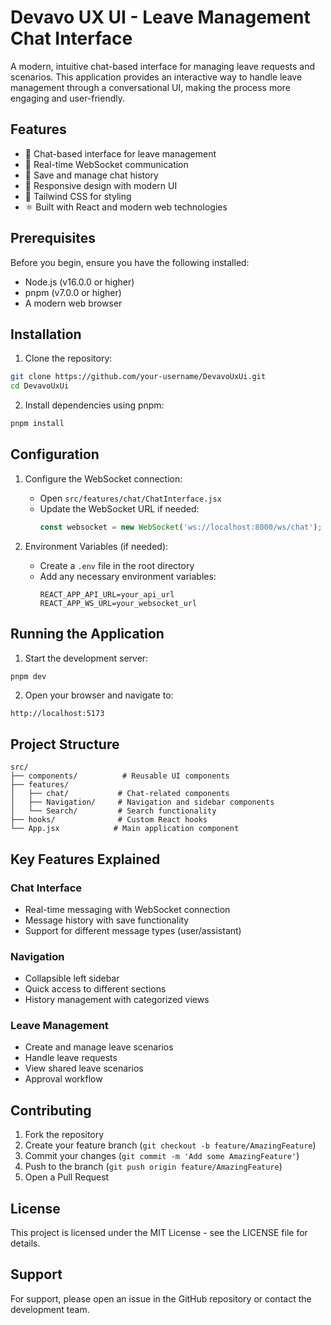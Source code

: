 # Devavo UX UI - Leave Management Chat Interface

A modern, intuitive chat-based interface for managing leave requests and scenarios. This application provides an interactive way to handle leave management through a conversational UI, making the process more engaging and user-friendly.

## Features

- 💬 Chat-based interface for leave management
- 🔄 Real-time WebSocket communication
- 💾 Save and manage chat history
- 📱 Responsive design with modern UI
- 🎨 Tailwind CSS for styling
- ⚛️ Built with React and modern web technologies

## Prerequisites

Before you begin, ensure you have the following installed:
- Node.js (v16.0.0 or higher)
- pnpm (v7.0.0 or higher)
- A modern web browser

## Installation

1. Clone the repository:
```bash
git clone https://github.com/your-username/DevavoUxUi.git
cd DevavoUxUi
```

2. Install dependencies using pnpm:
```bash
pnpm install
```

## Configuration

1. Configure the WebSocket connection:
   - Open `src/features/chat/ChatInterface.jsx`
   - Update the WebSocket URL if needed:
     ```javascript
     const websocket = new WebSocket('ws://localhost:8000/ws/chat');
     ```

2. Environment Variables (if needed):
   - Create a `.env` file in the root directory
   - Add any necessary environment variables:
     ```
     REACT_APP_API_URL=your_api_url
     REACT_APP_WS_URL=your_websocket_url
     ```

## Running the Application

1. Start the development server:
```bash
pnpm dev
```

2. Open your browser and navigate to:
```
http://localhost:5173
```

## Project Structure

```
src/
├── components/          # Reusable UI components
├── features/
│   ├── chat/           # Chat-related components
│   ├── Navigation/     # Navigation and sidebar components
│   └── Search/         # Search functionality
├── hooks/              # Custom React hooks
└── App.jsx            # Main application component
```

## Key Features Explained

### Chat Interface
- Real-time messaging with WebSocket connection
- Message history with save functionality
- Support for different message types (user/assistant)

### Navigation
- Collapsible left sidebar
- Quick access to different sections
- History management with categorized views

### Leave Management
- Create and manage leave scenarios
- Handle leave requests
- View shared leave scenarios
- Approval workflow

## Contributing

1. Fork the repository
2. Create your feature branch (`git checkout -b feature/AmazingFeature`)
3. Commit your changes (`git commit -m 'Add some AmazingFeature'`)
4. Push to the branch (`git push origin feature/AmazingFeature`)
5. Open a Pull Request

## License

This project is licensed under the MIT License - see the LICENSE file for details.

## Support

For support, please open an issue in the GitHub repository or contact the development team.
